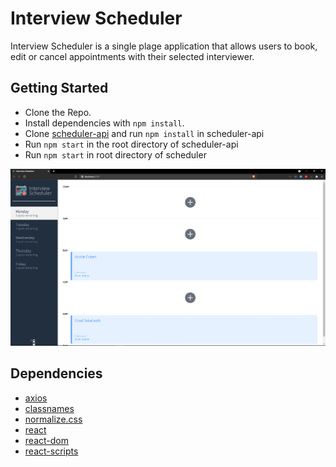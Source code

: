 # Interview Scheduler
Interview Scheduler is a single plage application that allows users to book, edit or cancel appointments with their selected interviewer.

## Getting Started

- Clone the Repo.
- Install dependencies with `npm install`.
- Clone [scheduler-api](https://github.com/lighthouse-labs/scheduler-api) and run `npm install` in scheduler-api
- Run `npm start` in the root directory of scheduler-api
- Run `npm start` in root directory of scheduler

!["Interview-Scheduler"](docs/appointment-form.png)

## Dependencies
  - [axios](https://www.npmjs.com/package/axios)
  - [classnames](https://www.npmjs.com/package/classnames)
  - [normalize.css](https://www.npmjs.com/package/normalize.css)
  - [react](https://www.npmjs.com/package/react)
  - [react-dom](https://www.npmjs.com/package/react-dom)
  - [react-scripts](https://www.npmjs.com/package/react-scripts)
